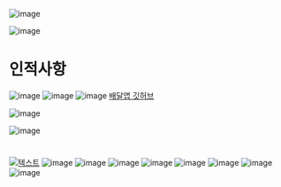 

![image](https://user-images.githubusercontent.com/80032533/118574492-869ced80-b7bf-11eb-917d-43d08dc965ab.png)


![image](https://user-images.githubusercontent.com/80032533/118574434-653c0180-b7bf-11eb-8479-b73844007037.png)
# 인적사항
![image](https://user-images.githubusercontent.com/80032533/118575483-89004700-b7c1-11eb-9d91-1152016c409c.png)
![image](https://user-images.githubusercontent.com/80032533/118575298-1d1dde80-b7c1-11eb-86cd-460135b86756.png)
![image](https://user-images.githubusercontent.com/80032533/118574903-6588cc80-b7c0-11eb-8e48-611ca91412bf.png)
[배달앱 깃허브][githublink]

[githublink]: https://github.com/renige18/deveryApp 

![image](https://user-images.githubusercontent.com/80032533/118575694-04fa8f00-b7c2-11eb-8a7a-56849aabc2c6.png)

![image](https://user-images.githubusercontent.com/80032533/118574912-6a4d8080-b7c0-11eb-9eb8-eff3d7bce15a.png)
# 
[![텍스트](https://user-images.githubusercontent.com/80032533/118575244-fb245c00-b7c0-11eb-924a-c49f6ed2b58c.png)](https://github.com/renige18/deveryApp)
![image](https://user-images.githubusercontent.com/80032533/118575244-fb245c00-b7c0-11eb-924a-c49f6ed2b58c.png)
![image](https://user-images.githubusercontent.com/80032533/118574920-6de10780-b7c0-11eb-990f-4f7e6a1b2528.png)
![image](https://user-images.githubusercontent.com/80032533/118574930-720d2500-b7c0-11eb-86fe-1e03c6be060a.png)
![image](https://user-images.githubusercontent.com/80032533/118574945-76394280-b7c0-11eb-87a7-7e7bae98e0ba.png)
![image](https://user-images.githubusercontent.com/80032533/118574963-79ccc980-b7c0-11eb-8d9b-e03843cd726d.png)
![image](https://user-images.githubusercontent.com/80032533/118574985-7d605080-b7c0-11eb-97c1-61c95b6ebe43.png)
![image](https://user-images.githubusercontent.com/80032533/118575012-83563180-b7c0-11eb-9b06-e99c23673c10.png)
![image](https://user-images.githubusercontent.com/80032533/118575043-8bae6c80-b7c0-11eb-8bf7-47cc78cb3e06.png)



